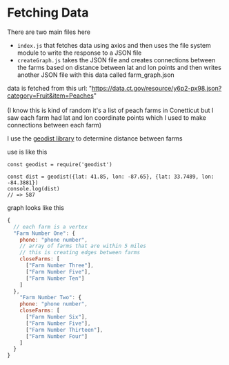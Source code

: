 # Fetching Data

There are two main files here 
- `index.js` that fetches data using axios and then uses the file system module to write the response to a JSON file
- `createGraph.js` takes the JSON file and creates connections between the farms based on distance between lat and lon points and then writes another JSON file with this data called farm_graph.json

data is fetched from this url: "https://data.ct.gov/resource/y6p2-px98.json?category=Fruit&item=Peaches" 
<br>
<br>
(I know this is kind of random it's a list of peach farms in Conetticut but I saw each farm had lat and lon coordinate points which I used to make connections between each farm)

I use the [geodist library](https://www.npmjs.com/package/geodist) to determine distance between farms

use is like this

```
const geodist = require('geodist')

const dist = geodist({lat: 41.85, lon: -87.65}, {lat: 33.7489, lon: -84.3881})
console.log(dist)           
// => 587
```

graph looks like this
```javascript
{
  // each farm is a vertex
  "Farm Number One": {
    phone: "phone number",
    // array of farms that are within 5 miles
    // this is creating edges between farms
    closeFarms: [
      ["Farm Number Three"],
      ["Farm Number Five"],
      ["Farm Number Ten"]
    ]
  },
    "Farm Number Two": {
    phone: "phone number",
    closeFarms: [
      ["Farm Number Six"],
      ["Farm Number Five"],
      ["Farm Number Thirteen"],
      ["Farm Number Four"]
    ]
  }
}
```
